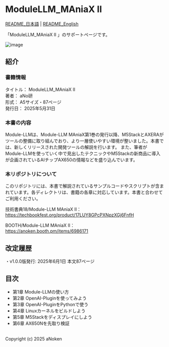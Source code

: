 # ModuleLLM_MAniaX Ⅱ

[README_日本語](README.md) | [README_English](README_en.md)

「ModuleLLM_MAniaX Ⅱ 」のサポートページです。<br>

![image](https://github.com/user-attachments/assets/ad730a38-efad-4238-ae96-7fe404b409cf)


## 紹介

### 書籍情報
タイトル： ModuleLLM_MAniaX Ⅱ <br>
著者： aNo研<br>
形式： A5サイズ・87ページ<br>
発行日： 2025年5月31日<br>

### 本書の内容

Module-LLMは、Module-LLM MAniaX第1巻の発行以降、M5StackとAXERAがツールの整備に取り組んでおり、より一層使いやすい環境が整いました。本書では、新しくリリースされた開発ツールの解説を行います。
また、筆者がModule-LLMを使っていく中で見出したテクニックやM5Stackの新商品に導入が企画されているAIチップAX650の情報などを盛り込んでいます。<br>


### 本リポジトリについて

このリポジトリには、本書で解説されているサンプルコードやスクリプトが含まれています。各ディレクトリは、書籍の各章に対応しています。本書と合わせてご利用ください。

技術書典18/Module-LLM MAniaX Ⅱ：<br>
https://techbookfest.org/product/17LUY8GPcPXNpzXGj6FnfH<br>

BOOTH/Module-LLM MAniaX Ⅱ：<br>
https://anoken.booth.pm/items/6986171<br>

## 改定履歴
・v1.0.0版発行: 2025年6月1日 本文87ページ<br>


 
## 目次<br>
 * 第1章 Module-LLMの使い方<br>
 * 第2章 OpenAI-Pluginを使ってみよう<br>
 * 第3章 OpenAI-PluginをPythonで使う<br>
 * 第4章 Linuxカーネルをビルドしよう<br>
 * 第5章 M5Stackをディスプレイにしよう<br>
 * 第6章 AX650Nを先取り検証<br>


<br>
Copyright (c) 2025 aNoken<br>

